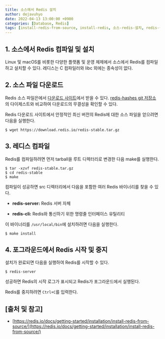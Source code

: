 ```yaml
---
title: 소스에서 Redis 설치
author: dejavuhyo
date: 2022-04-13 13:00:00 +0900
categories: [Database, Redis]
tags: [install-redis-from-source, install-redis, 소스-redis-설치, redis-설치, 소스-레디스-설치, 레디스-설치]
---
```


## 1. 소스에서 Redis 컴파일 및 설치
Linux 및 macOS를 비롯한 다양한 플랫폼 및 운영 체제에서 소스에서 Redis를 컴파일하고 설치할 수 있다. 레디스는 C 컴파일러와 libc 외에는 종속성이 없다.

## 2. 소스 파일 다운로드
Redis 소스 파일은에서 [다운로드 사이트](https://redis.io/download/)에서 받을 수 있다. [redis-hashes git 저장소](https://github.com/redis/redis-hashes)의 다이제스트와 비교하여 다운로드의 무결성을 확인할 수 있다.

Redis 다운로드 사이트에서 안정적인 최신 버전의 Redis에 대한 소스 파일을 얻으려면 다음을 실행한다.

```shell
$ wget https://download.redis.io/redis-stable.tar.gz
```

## 3. 레디스 컴파일
Redis를 컴파일하려면 먼저 tarball을 루트 디렉터리로 변경한 다음 make를 실행한다.

```shell
$ tar -xzvf redis-stable.tar.gz
$ cd redis-stable
$ make
```

컴파일이 성공하면 src 디렉터리에서 다음을 포함한 여러 Redis 바이너리를 찾을 수 있다.

* **redis-server:** Redis 서버 자체

* **redis-cli:** Redis와 통신하기 위한 명령줄 인터페이스 유틸리티

이 바이너리를 `/usr/local/bin`에 설치하려면 다음을 실행한다.

```shell
$ make install
```

## 4. 포그라운드에서 Redis 시작 및 중지
설치가 완료되면 다음을 실행하여 Redis를 시작할 수 있다.

```shell
$ redis-server
```

성공하면 Redis의 시작 로그가 표시되고 Redis가 포그라운드에서 실행된다.

Redis를 중지하려면 `Ctrl+C`를 입력한다.

## [출처 및 참고]
* [https://redis.io/docs/getting-started/installation/install-redis-from-source/](https://redis.io/docs/getting-started/installation/install-redis-from-source/)
